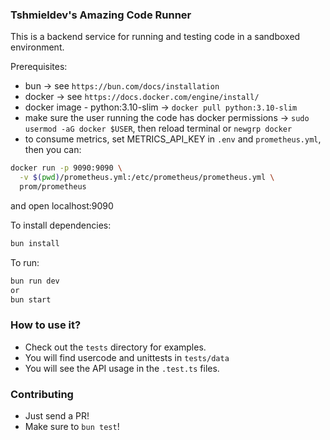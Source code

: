 ### Tshmieldev's Amazing Code Runner
This is a backend service for running and testing code in a sandboxed environment.

Prerequisites:
- bun -> see `https://bun.com/docs/installation`
- docker -> see `https://docs.docker.com/engine/install/`
- docker image - python:3.10-slim -> `docker pull python:3.10-slim`
- make sure the user running the code has docker permissions -> `sudo usermod -aG docker $USER`, then reload terminal or `newgrp docker`
- to consume metrics, set METRICS_API_KEY in `.env` and `prometheus.yml`, then you can:
```bash
docker run -p 9090:9090 \
  -v $(pwd)/prometheus.yml:/etc/prometheus/prometheus.yml \
  prom/prometheus
```
and open localhost:9090

To install dependencies:
```sh
bun install
```

To run:
```sh
bun run dev
or
bun start
```

### How to use it?
- Check out the `tests` directory for examples.
- You will find usercode and unittests in `tests/data`
- You will see the API usage in the `.test.ts` files.

### Contributing
- Just send a PR!
- Make sure to `bun test`!
